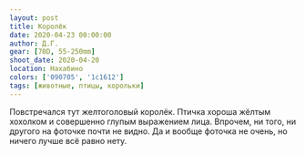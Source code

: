 ```yaml
---
layout: post
title: Королёк
date: 2020-04-23 00:00:00
author: Д.Г.
gear: [70D, 55-250mm]
shoot_date: 2020-04-20
location: Нахабино
colors: ['090705', '1c1612']
tags: [животные, птицы, корольки]
---
```

Повстречался тут желтоголовый королёк. Птичка хороша жёлтым хохолком и совершенно глупым выражением лица. Впрочем, ни того, ни другого на фоточке почти не видно. Да и вообще фоточка не очень, но ничего лучше всё равно нету.
